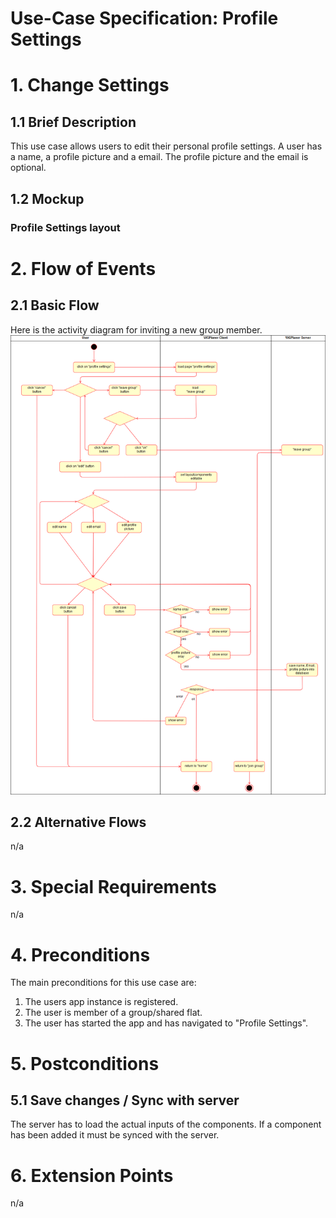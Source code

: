 # Use-Case Specification: Profile Settings

# 1. Change Settings

## 1.1 Brief Description
This use case allows users to edit their personal profile settings. 
A user has a name, a profile picture and a email. The profile picture and the email is optional.

## 1.2 Mockup
### Profile Settings layout

# 2. Flow of Events

## 2.1 Basic Flow
Here is the activity diagram for inviting a new group member.
![Activity Diagram](../ActivityDiagrams/uc_profile_settings_activity_diagram.png)

## 2.2 Alternative Flows
n/a

# 3. Special Requirements
n/a

# 4. Preconditions
The main preconditions for this use case are:

 1. The users app instance is registered.
 2. The user is member of a group/shared flat.
 3. The user has started the app and has navigated to "Profile Settings".


# 5. Postconditions
## 5.1 Save changes / Sync with server

The server has to load the actual inputs of the components.
If a component has been added it must be synced with the server.

# 6. Extension Points
n/a
